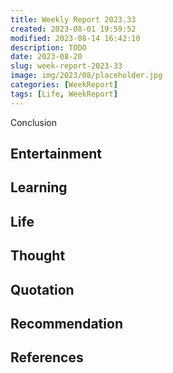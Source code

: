 ```yaml
---
title: Weekly Report 2023.33
created: 2023-08-01 19:59:52
modified: 2023-08-14 16:42:10
description: TODO
date: 2023-08-20
slug: week-report-2023-33
image: img/2023/08/placeholder.jpg
categories: [WeekReport]
tags: [Life, WeekReport]
---
```


Conclusion

## Entertainment

## Learning

## Life

## Thought

## Quotation

## Recommendation

## References
